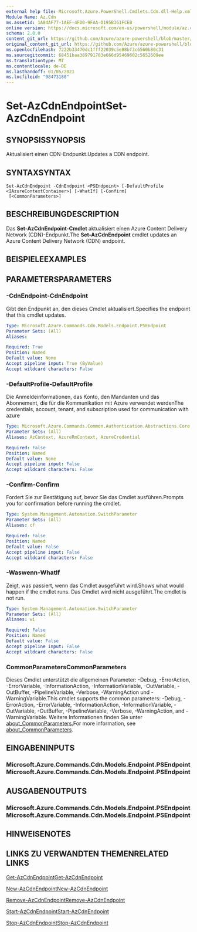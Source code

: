 ```yaml
---
external help file: Microsoft.Azure.PowerShell.Cmdlets.Cdn.dll-Help.xml
Module Name: Az.Cdn
ms.assetid: 1A84AF77-1AEF-4FD0-9FAA-D195B361FCEB
online version: https://docs.microsoft.com/en-us/powershell/module/az.cdn/set-azcdnendpoint
schema: 2.0.0
content_git_url: https://github.com/Azure/azure-powershell/blob/master/src/Cdn/Cdn/help/Set-AzCdnEndpoint.md
original_content_git_url: https://github.com/Azure/azure-powershell/blob/master/src/Cdn/Cdn/help/Set-AzCdnEndpoint.md
ms.openlocfilehash: 7222b33470dc1fff22039c5e88bf3c6560b80c31
ms.sourcegitcommit: 68451baa389791703e666d95469602c5652609ee
ms.translationtype: MT
ms.contentlocale: de-DE
ms.lasthandoff: 01/05/2021
ms.locfileid: "98473180"
---
```

# <span data-ttu-id="670b4-101">Set-AzCdnEndpoint</span><span class="sxs-lookup"><span data-stu-id="670b4-101">Set-AzCdnEndpoint</span></span>

## <span data-ttu-id="670b4-102">SYNOPSIS</span><span class="sxs-lookup"><span data-stu-id="670b4-102">SYNOPSIS</span></span>
<span data-ttu-id="670b4-103">Aktualisiert einen CDN-Endpunkt.</span><span class="sxs-lookup"><span data-stu-id="670b4-103">Updates a CDN endpoint.</span></span>

## <span data-ttu-id="670b4-104">SYNTAX</span><span class="sxs-lookup"><span data-stu-id="670b4-104">SYNTAX</span></span>

```
Set-AzCdnEndpoint -CdnEndpoint <PSEndpoint> [-DefaultProfile <IAzureContextContainer>] [-WhatIf] [-Confirm]
 [<CommonParameters>]
```

## <span data-ttu-id="670b4-105">BESCHREIBUNG</span><span class="sxs-lookup"><span data-stu-id="670b4-105">DESCRIPTION</span></span>
<span data-ttu-id="670b4-106">Das **Set-AzCdnEndpoint-Cmdlet** aktualisiert einen Azure Content Delivery Network (CDN)-Endpunkt.</span><span class="sxs-lookup"><span data-stu-id="670b4-106">The **Set-AzCdnEndpoint** cmdlet updates an Azure Content Delivery Network (CDN) endpoint.</span></span>

## <span data-ttu-id="670b4-107">BEISPIELE</span><span class="sxs-lookup"><span data-stu-id="670b4-107">EXAMPLES</span></span>

## <span data-ttu-id="670b4-108">PARAMETERS</span><span class="sxs-lookup"><span data-stu-id="670b4-108">PARAMETERS</span></span>

### <span data-ttu-id="670b4-109">-CdnEndpoint</span><span class="sxs-lookup"><span data-stu-id="670b4-109">-CdnEndpoint</span></span>
<span data-ttu-id="670b4-110">Gibt den Endpunkt an, den dieses Cmdlet aktualisiert.</span><span class="sxs-lookup"><span data-stu-id="670b4-110">Specifies the endpoint that this cmdlet updates.</span></span>

```yaml
Type: Microsoft.Azure.Commands.Cdn.Models.Endpoint.PSEndpoint
Parameter Sets: (All)
Aliases:

Required: True
Position: Named
Default value: None
Accept pipeline input: True (ByValue)
Accept wildcard characters: False
```

### <span data-ttu-id="670b4-111">-DefaultProfile</span><span class="sxs-lookup"><span data-stu-id="670b4-111">-DefaultProfile</span></span>
<span data-ttu-id="670b4-112">Die Anmeldeinformationen, das Konto, den Mandanten und das Abonnement, die für die Kommunikation mit Azure verwendet werden</span><span class="sxs-lookup"><span data-stu-id="670b4-112">The credentials, account, tenant, and subscription used for communication with azure</span></span>

```yaml
Type: Microsoft.Azure.Commands.Common.Authentication.Abstractions.Core.IAzureContextContainer
Parameter Sets: (All)
Aliases: AzContext, AzureRmContext, AzureCredential

Required: False
Position: Named
Default value: None
Accept pipeline input: False
Accept wildcard characters: False
```

### <span data-ttu-id="670b4-113">-Confirm</span><span class="sxs-lookup"><span data-stu-id="670b4-113">-Confirm</span></span>
<span data-ttu-id="670b4-114">Fordert Sie zur Bestätigung auf, bevor Sie das Cmdlet ausführen.</span><span class="sxs-lookup"><span data-stu-id="670b4-114">Prompts you for confirmation before running the cmdlet.</span></span>

```yaml
Type: System.Management.Automation.SwitchParameter
Parameter Sets: (All)
Aliases: cf

Required: False
Position: Named
Default value: False
Accept pipeline input: False
Accept wildcard characters: False
```

### <span data-ttu-id="670b4-115">-Waswenn</span><span class="sxs-lookup"><span data-stu-id="670b4-115">-WhatIf</span></span>
<span data-ttu-id="670b4-116">Zeigt, was passiert, wenn das Cmdlet ausgeführt wird.</span><span class="sxs-lookup"><span data-stu-id="670b4-116">Shows what would happen if the cmdlet runs.</span></span>
<span data-ttu-id="670b4-117">Das Cmdlet wird nicht ausgeführt.</span><span class="sxs-lookup"><span data-stu-id="670b4-117">The cmdlet is not run.</span></span>

```yaml
Type: System.Management.Automation.SwitchParameter
Parameter Sets: (All)
Aliases: wi

Required: False
Position: Named
Default value: False
Accept pipeline input: False
Accept wildcard characters: False
```

### <span data-ttu-id="670b4-118">CommonParameters</span><span class="sxs-lookup"><span data-stu-id="670b4-118">CommonParameters</span></span>
<span data-ttu-id="670b4-119">Dieses Cmdlet unterstützt die allgemeinen Parameter: -Debug, -ErrorAction, -ErrorVariable, -InformationAction, -InformationVariable, -OutVariable, -OutBuffer, -PipelineVariable, -Verbose, -WarningAction und -WarningVariable.</span><span class="sxs-lookup"><span data-stu-id="670b4-119">This cmdlet supports the common parameters: -Debug, -ErrorAction, -ErrorVariable, -InformationAction, -InformationVariable, -OutVariable, -OutBuffer, -PipelineVariable, -Verbose, -WarningAction, and -WarningVariable.</span></span> <span data-ttu-id="670b4-120">Weitere Informationen finden Sie unter [about_CommonParameters.](http://go.microsoft.com/fwlink/?LinkID=113216)</span><span class="sxs-lookup"><span data-stu-id="670b4-120">For more information, see [about_CommonParameters](http://go.microsoft.com/fwlink/?LinkID=113216).</span></span>

## <span data-ttu-id="670b4-121">EINGABEN</span><span class="sxs-lookup"><span data-stu-id="670b4-121">INPUTS</span></span>

### <span data-ttu-id="670b4-122">Microsoft.Azure.Commands.Cdn.Models.Endpoint.PSEndpoint</span><span class="sxs-lookup"><span data-stu-id="670b4-122">Microsoft.Azure.Commands.Cdn.Models.Endpoint.PSEndpoint</span></span>

## <span data-ttu-id="670b4-123">AUSGABEN</span><span class="sxs-lookup"><span data-stu-id="670b4-123">OUTPUTS</span></span>

### <span data-ttu-id="670b4-124">Microsoft.Azure.Commands.Cdn.Models.Endpoint.PSEndpoint</span><span class="sxs-lookup"><span data-stu-id="670b4-124">Microsoft.Azure.Commands.Cdn.Models.Endpoint.PSEndpoint</span></span>

## <span data-ttu-id="670b4-125">HINWEISE</span><span class="sxs-lookup"><span data-stu-id="670b4-125">NOTES</span></span>

## <span data-ttu-id="670b4-126">LINKS ZU VERWANDTEN THEMEN</span><span class="sxs-lookup"><span data-stu-id="670b4-126">RELATED LINKS</span></span>

[<span data-ttu-id="670b4-127">Get-AzCdnEndpoint</span><span class="sxs-lookup"><span data-stu-id="670b4-127">Get-AzCdnEndpoint</span></span>](./Get-AzCdnEndpoint.md)

[<span data-ttu-id="670b4-128">New-AzCdnEndpoint</span><span class="sxs-lookup"><span data-stu-id="670b4-128">New-AzCdnEndpoint</span></span>](./New-AzCdnEndpoint.md)

[<span data-ttu-id="670b4-129">Remove-AzCdnEndpoint</span><span class="sxs-lookup"><span data-stu-id="670b4-129">Remove-AzCdnEndpoint</span></span>](./Remove-AzCdnEndpoint.md)

[<span data-ttu-id="670b4-130">Start-AzCdnEndpoint</span><span class="sxs-lookup"><span data-stu-id="670b4-130">Start-AzCdnEndpoint</span></span>](./Start-AzCdnEndpoint.md)

[<span data-ttu-id="670b4-131">Stop-AzCdnEndpoint</span><span class="sxs-lookup"><span data-stu-id="670b4-131">Stop-AzCdnEndpoint</span></span>](./Stop-AzCdnEndpoint.md)


